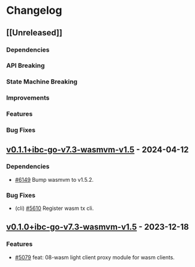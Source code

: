 <!--
Guiding Principles:

Changelogs are for humans, not machines.
There should be an entry for every single version.
The same types of changes should be grouped.
Versions and sections should be linkable.
The latest version comes first.
The release date of each version is displayed.
Mention whether you follow Semantic Versioning.

Usage:

Change log entries are to be added to the Unreleased section under the
appropriate stanza (see below). Each entry should ideally include a tag and
the Github issue reference in the following format:

* (<tag>) \#<issue-number> message

The issue numbers will later be link-ified during the release process so you do
not have to worry about including a link manually, but you can if you wish.

Types of changes (Stanzas):

"Features" for new features.
"Improvements" for changes in existing functionality.
"Deprecated" for soon-to-be removed features.
"Bug Fixes" for any bug fixes.
"Client Breaking" for breaking CLI commands and REST routes used by end-users.
"API Breaking" for breaking exported APIs used by developers building on SDK.
"State Machine Breaking" for any changes that result in a different AppState given the same genesisState and txList.
Ref: https://keepachangelog.com/en/1.0.0/
-->

# Changelog

## [[Unreleased]]

### Dependencies

### API Breaking

### State Machine Breaking

### Improvements

### Features

### Bug Fixes

<!-- markdown-link-check-disable-next-line -->
## [v0.1.1+ibc-go-v7.3-wasmvm-v1.5](https://github.com/cosmos/ibc-go/releases/tag/modules%2Flight-clients%2F08-wasm%2Fv0.1.1-ibc-go-v7.3-wasmvm-v1.5) - 2024-04-12

### Dependencies

* [\#6149](https://github.com/cosmos/ibc-go/pull/6149) Bump wasmvm to v1.5.2.

### Bug Fixes

* (cli) [\#5610](https://github.com/cosmos/ibc-go/pull/5610) Register wasm tx cli.

<!-- markdown-link-check-disable-next-line -->
## [v0.1.0+ibc-go-v7.3-wasmvm-v1.5](https://github.com/cosmos/ibc-go/releases/tag/modules%2Flight-clients%2F08-wasm%2Fv0.1.0%2Bibc-go-v7.3-wasmvm-v1.5) - 2023-12-18

### Features

* [\#5079](https://github.com/cosmos/ibc-go/pull/5079) feat: 08-wasm light client proxy module for wasm clients.
